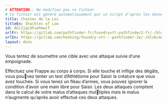 ```yaml
---
# ATTENTION : Ne modifiez pas ce fichier
# Ce fichier est généré automatiquement par un script d'après les données du module Foundry VTT officiel et de sa traduction
title: Chaînes de la Loi
titleEn: Shackles of Law
id: AGiIjgLOFuahmwiT
urlFr: https://gitlab.com/pathfinder-fr/foundryvtt-pathfinder2-fr/-/blob/master/data/feats/AGiIjgLOFuahmwiT.htm
urlEn: https://gitlab.com/hooking/foundry-vtt---pathfinder-2e/-/blob/master/packs/data/feats.db/shackles-of-law.json
layout: dons
---
```

Vous tentez de soumettre une cible avec une attaque suivie d’une empoignade.

Effectuez une Frappe au corps à corps. Si elle touche et inflige des dégâts, vous pouvez tenter un test d’Athlétisme pour Saisir la créature que vous avez touchée. Si vous tenez un fléau d’armes, vous pouvez ignorer la condition d’avoir une main libre pour Saisir. Les deux attaques comptent dans le calcul de votre malus d’attaques multiples mais le malus n’augmente qu’après avoir effectué ces deux attaques.

